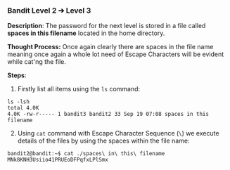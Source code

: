 
### Bandit Level 2 ➔ Level 3

**Description**:
The password for the next level is stored in a file called **spaces in this filename** located in the home directory.

**Thought Process:**
Once again clearly there are spaces in the file name meaning once again a whole lot need of Escape Characters will be evident while cat'ng the file.


**Steps**:

1. Firstly list all items using the `ls` command:
```
ls -lsh
total 4.0K
4.0K -rw-r----- 1 bandit3 bandit2 33 Sep 19 07:08 spaces in this filename
```

2. Using `cat` command with Escape Character Sequence (`\`) we execute details of the files by using the spaces within the file name:
```
bandit2@bandit:~$ cat ./spaces\ in\ this\ filename
MNk8KNH3Usiio41PRUEoDFPqfxLPlSmx
```

